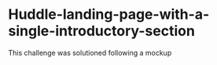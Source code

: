 # Huddle-landing-page-with-a-single-introductory-section
This challenge was solutioned following a mockup
